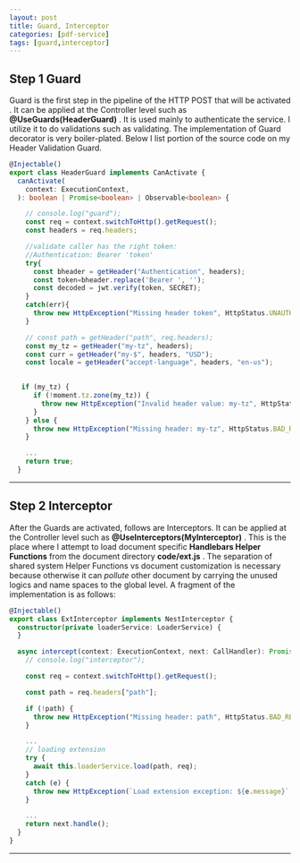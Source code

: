 ```yaml
---
layout: post
title: Guard, Interceptor
categories: [pdf-service]
tags: [guard,interceptor]
---
```


## Step 1 Guard
Guard is the first step in the pipeline of the HTTP POST that will be activated . It can be applied at the Controller level such as **@UseGuards(HeaderGuard)** . It is used mainly to authenticate the service. I utilize it to do validations such as validating. The implementation of Guard decorator is very boiler-plated. Below I list portion of the source code on my Header Validation Guard.
```typescript
@Injectable()
export class HeaderGuard implements CanActivate {
  canActivate(
    context: ExecutionContext,
  ): boolean | Promise<boolean> | Observable<boolean> {

    // console.log("guard");
    const req = context.switchToHttp().getRequest();
    const headers = req.headers;

    //validate caller has the right token:       
    //Authentication: Bearer 'token'
    try{
      const bheader = getHeader("Authentication", headers);
      const token=bheader.replace('Bearer ', '');
      const decoded = jwt.verify(token, SECRET);
    }
    catch(err){
      throw new HttpException("Missing header token", HttpStatus.UNAUTHORIZED);
    }

    // const path = getHeader("path", req.headers);
    const my_tz = getHeader("my-tz", headers);
    const curr = getHeader("my-$", headers, "USD");
    const locale = getHeader("accept-language", headers, "en-us");

  
   if (my_tz) {
      if (!moment.tz.zone(my_tz)) {
        throw new HttpException("Invalid header value: my-tz", HttpStatus.BAD_REQUEST);
      }
    } else {
      throw new HttpException("Missing header: my-tz", HttpStatus.BAD_REQUEST);
    }

    ...
    return true;
  }

```
---
## Step 2 Interceptor
After the Guards are activated, follows are Interceptors. It can be applied at the Controller level such as **@UseInterceptors(MyInterceptor)** . This is the place where I attempt to load document specific **Handlebars Helper Functions** from the document directory  **code/ext.js** . The separation of shared system Helper Functions vs document customization is necessary because otherwise it can <em>pollute</em> other document by carrying the unused logics and name spaces to the global level. A fragment of the implementation is as follows:

```typescript
@Injectable()
export class ExtInterceptor implements NestInterceptor {
  constructor(private loaderService: LoaderService) {
  }

  async intercept(context: ExecutionContext, next: CallHandler): Promise<Observable<any>> {
    // console.log("interceptor");

    const req = context.switchToHttp().getRequest();

    const path = req.headers["path"];

    if (!path) {
      throw new HttpException("Missing header: path", HttpStatus.BAD_REQUEST);
    }

    ...
    // loading extension
    try {
      await this.loaderService.load(path, req);
    }
    catch (e) {
      throw new HttpException(`Load extension exception: ${e.message}`, HttpStatus.BAD_REQUEST);
    }

    ...
    return next.handle();
  }
}
```
---